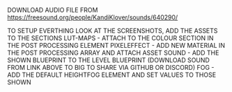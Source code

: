 DOWNLOAD AUDIO FILE FROM https://freesound.org/people/KandiKlover/sounds/640290/

TO SETUP EVERTHING LOOK AT THE SCREENSHOTS, ADD THE ASSETS TO THE SECTIONS
LUT-MAPS - ATTACH TO THE COLOUR SECTION IN THE POST PROCESSING ELEMENT
PIXELEFFECT - ADD NEW MATERIAL IN THE POST PROCESSING ARRAY AND ATTACH ASSET
SOUND - ADD THE SHOWN BLUEPRINT TO THE LEVEL BLUEPRINT (DOWNLOAD SOUND FROM LINK ABOVE TO BIG TO SHARE VIA GITHUB OR DISCORD)
FOG - ADD THE DEFAULT HEIGHTFOG ELEMENT AND SET VALUES TO THOSE SHOWN
